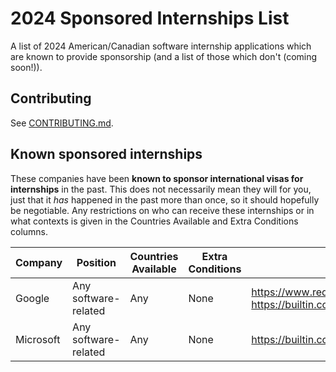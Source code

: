 # 2024 Sponsored Internships List
A list of 2024 American/Canadian software internship applications which are known to provide sponsorship (and a list of those which don't (coming soon!)).

## Contributing
See [CONTRIBUTING.md](CONTRIBUTING.md).

## Known sponsored internships
These companies have been **known to sponsor international visas for internships** in the past. This does not necessarily mean they will for you, just that it *has* happened in the past more than once, so it should hopefully be negotiable. Any restrictions on who can receive these internships or in what contexts is given in the Countries Available and Extra Conditions columns.

| Company  | Position | Countries Available | Extra Conditions | Source
| ------------- | ------------- | ------------- | ------------- | ------------- |
| Google  | Any software-related  | Any | None | https://www.reddit.com/r/cscareerquestionsEU/comments/xk07if/does_google_sponsor_visas_for_interns_in_euuk/, https://builtin.com/diversity-inclusion/companies-that-sponsor-h1b-visas, many known Waterloo interns
| Microsoft  | Any software-related  | Any | None | https://builtin.com/diversity-inclusion/companies-that-sponsor-h1b-visas, many known Waterloo interns
